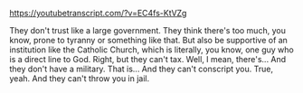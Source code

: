 https://youtubetranscript.com/?v=EC4fs-KtVZg

 They don't trust like a large government. They think there's too much, you know, prone to tyranny or something like that. But also be supportive of an institution like the Catholic Church, which is literally, you know, one guy who is a direct line to God. Right, but they can't tax. Well, I mean, there's... And they don't have a military. That is... And they can't conscript you. True, yeah. And they can't throw you in jail.